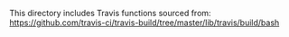 This directory includes Travis functions sourced from: https://github.com/travis-ci/travis-build/tree/master/lib/travis/build/bash
